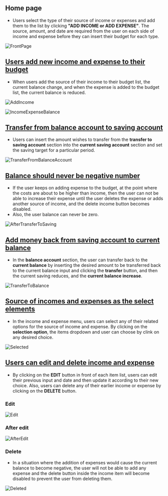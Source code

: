 ## Home page

- Users select the type of their source of income or expenses and add them to the list by clicking **"ADD INCOME or ADD EXPENSE"**. The source, amount, and date are required from the user on each side of income and expense before they can insert their budget for each type.

![FrontPage](/img/FrontPage.png)

## [Users add new income and expense to their budget](/README.md#requirements)

- When users add the source of their income to their budget list, the current balance change, and when the expense is added to the budget list, the current balance is reduced.

![AddIncome](/img/AddIncome.png)

![IncomeExpenseBalance](/img/IncomeExpenseBalance.png)


## [Transfer from balance account to saving account](/README.md#requirements)

- Users can insert the amount wishes to transfer from the **transfer to saving account** section into the **current saving account** section and set the saving target for a particular period.

![TransferFromBalanceAccount](/img/TranferToBalance.png)

## [Balance should never be negative number](/README.md#requirements)

- If the user keeps on adding expense to the budget, at the point where the costs are about to be higher than income, then the user can not be able to increase their expense until the user deletes the expense or adds another source of income, and the delete income button becomes disabled.
- Also, the user balance can never be zero.

![AfterTransferToSaving](/img/AfterTransferToSaving.png)

## [Add money back from saving account to current balance](/README.md#requirements)

- In the **balance account** section, the user can transfer back to the **current balance** by inserting the desired amount to be transferred back to the current balance input and clicking the **transfer** button, and then the current saving reduces, and the **current balance increase**.

![TransferToBalance](/img/TranferToBalance.png)

## [Source of incomes and expenses as the select elements](/README.md#requirements)

- In the income and expense menu, users can select any of their related options for the source of income and expense. By clicking on the **selection option**, the items dropdown and user can choose by clink on any desired choice.

![Selected](/img/Select.png)

## [Users can edit and delete income and expense](/README.md#requirements)

- By clicking on the **EDIT** button in front of each item list, users can edit their previous input and date and then update it according to their new choice.  Also, users can delete any of their earlier income or expense by clicking on the **DELETE** button.

### Edit

![Edit](/img/Edit.png)

### After edit

![AfterEdit](/img/AfterEdit.png)

### Delete

- In a situation where the addition of expenses would cause the current balance to become negative, the user will not be able to add any expense and the delete button inside the income item will become disabled to prevent the user from deleting them.

![Deleted](/img/Delete.png)